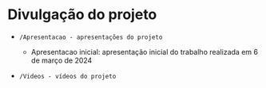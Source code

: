 # Divulgação do projeto


 - `/Apresentacao - apresentações do projeto`
   - Apresentacao inicial: apresentação inicial do trabalho realizada em 6 de março de 2024

- `/Videos - vídeos do projeto`

